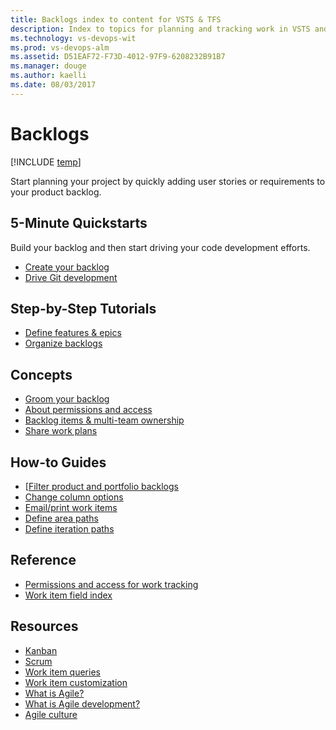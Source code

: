 ```yaml
---
title: Backlogs index to content for VSTS & TFS
description: Index to topics for planning and tracking work in VSTS and and Team Foundation Server (TFS)  
ms.technology: vs-devops-wit
ms.prod: vs-devops-alm
ms.assetid: D51EAF72-F73D-4012-97F9-6208232B91B7
ms.manager: douge
ms.author: kaelli
ms.date: 08/03/2017
---
```


# Backlogs

[!INCLUDE [temp](../_shared/version-vsts-tfs-all-versions.md)]

Start planning your project by quickly adding user stories or requirements to your product backlog.  

<!---
## Overview  

[Backlogs, boards, and plans](/vsts/work/backlogs-boards-plans?toc=/vsts/work/backlogs/toc.json&bc=/vsts/work/backlogs/breadcrumb/toc.json)  
[About teams and Agile tools](/vsts/work/about-teams-and-settings?toc=/vsts/work/backlogs/toc.json&bc=/vsts/work/backlogs/breadcrumb/toc.json)
-->


## 5-Minute Quickstarts  

Build your backlog and then start driving your code development efforts.   

- [Create your backlog](create-your-backlog.md)  
- [Drive Git development](connect-work-items-to-git-dev-ops.md)   

## Step-by-Step Tutorials

- [Define features & epics](define-features-epics.md)
- [Organize backlogs](organize-backlog.md)

## Concepts 
  
- [Groom your backlog](/vsts/work/backlogs/best-practices-product-backlog?toc=/vsts/work/backlogs/toc.json&bc=/vsts/work/backlogs/breadcrumb/toc.json)           
- [About permissions and access](/vsts/work/permissions-access-work-tracking?toc=/vsts/work/backlogs/toc.json&bc=/vsts/work/backlogs/breadcrumb/toc.json)
- [Backlog items & multi-team ownership](work-multi-team-ownership-backlogs.md) 
- [Share work plans](/vsts/work/track/share-plans?toc=/vsts/work/backlogs/toc.json&bc=/vsts/work/backlogs/breadcrumb/toc.json)

## How-to Guides


* [[Filter product and portfolio backlogs](/vsts/work/backlogs/filter-backlogs?toc=/vsts/work/backlogs/toc.json&bc=/vsts/work/backlogs/breadcrumb/toc.json)
* [Change column options](/vsts/work/how-to/set-column-options?toc=/vsts/work/backlogs/toc.json&bc=/vsts/work/backlogs/breadcrumb/toc.json)
* [Email/print work items](/vsts/work/how-to/email-work-items?toc=/vsts/work/backlogs/toc.json&bc=/vsts/work/backlogs/breadcrumb/toc.json)
* [Define area paths](/vsts/work/customize/set-area-paths?toc=/vsts/work/backlogs/toc.json&bc=/vsts/work/backlogs/breadcrumb/toc.json)
* [Define iteration paths](/vsts/work/customize/set-iteration-paths-sprints?toc=/vsts/work/backlogs/toc.json&bc=/vsts/work/backlogs/breadcrumb/toc.json)


## Reference   
- [Permissions and access for work tracking](/vsts/work/permissions-access-work-tracking?toc=/vsts/work/backlogs/toc.json&bc=/vsts/work/backlogs/breadcrumb/toc.json)
- [Work item field index](/vsts/work/guidance/work-item-field?toc=/vsts/work/backlogs/toc.json&bc=/vsts/work/backlogs/breadcrumb/toc.json)


## Resources 

- [Kanban](../kanban/index.md)
- [Scrum](../scrum/index.md)
- [Work item queries](../track/index.md)
- [Work item customization](../customize/index.md)
- [What is Agile?](https://www.visualstudio.com/learn/what-is-agile/)   
- [What is Agile development?](https://www.visualstudio.com/learn/what-is-agile-development/)  
- [Agile culture](https://www.visualstudio.com/learn/agile-culture/)  





